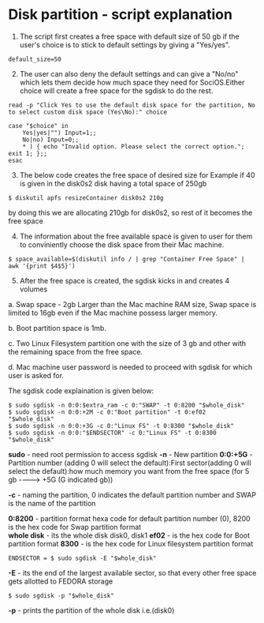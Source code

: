 # Disk partition - script explanation

1. The script first creates a free space with default size of 50 gb if the user's choice is to stick to default settings by giving a "Yes/yes". 

```
default_size=50
```

2. The user can also deny the default settings and can give a "No/no" which lets them decide how much space they need for SociOS.Either choice will create a free space for the sgdisk to do the rest.

```
read -p "Click Yes to use the default disk space for the partition, No to select custom disk space (Yes\No):" choice

case "$choice" in
	Yes|yes|"") Input=1;;
	No|no) Input=0;;
	* ) { echo "Invalid option. Please select the correct option."; exit 1; };;
esac
```

3. The below code creates the free space of desired size for Example if 40 is given in the disk0s2 disk having a total space of 250gb

```
$ diskutil apfs resizeContainer disk0s2 210g
```
by doing this we are allocating 210gb for disk0s2, so rest of it becomes the free space

4. The information about the free available space is given to user for them to conviniently choose the disk space from their Mac machine. 

```
$ space_available=$(diskutil info / | grep "Container Free Space" | awk '{print $4$5}')
```

5. After the free space is created, the sgdisk kicks in and creates 4 volumes

a. Swap space - 2gb Larger than the Mac machine RAM size, Swap space is limited to 16gb even if the Mac machine possess larger memory.

b. Boot partition space is 1mb.

c. Two Linux Filesystem partition one with the size of 3 gb and other with the remaining space from the free space.

d. Mac machine user password is needed to proceed with sgdisk for which user is asked for.
	
The sgdisk code explaination is given below:

```	
$ sudo sgdisk -n 0:0:$extra_ram -c 0:"SWAP" -t 0:8200 "$whole_disk"
$ sudo sgdisk -n 0:0:+2M -c 0:"Boot partition" -t 0:ef02  "$whole_disk"
$ sudo sgdisk -n 0:0:+3G -c 0:"Linux FS" -t 0:8300 "$whole_disk"
$ sudo sgdisk -n 0:0:"$ENDSECTOR" -c 0:"Linux FS" -t 0:8300 "$whole_disk"
```
**sudo**  - need root permission to access sgdisk
**-n**    - New partition
**0:0:+5G** - Partition number (adding 0 will select the default):First sector(adding 0 will select the default):how much memory you want from the free space (for 5 gb ----> +5G (G indicated gb))

**-c**	  - naming the partition, 0 indicates the default partition number and SWAP is the name of the partition

**0:8200** - partition format hexa code for default partition number (0), 8200 is the hex code for Swap partition format  
**whole disk** - its the whole disk disk0, disk1
**ef02** - is the hex code for Boot partition format
**8300** - is the hex code for Linux filesystem partition format

```
ENDSECTOR = $ sudo sgdisk -E "$whole_disk"
```

**-E**    - its the end of the largest available sector, so that every other free space gets allotted to FEDORA storage
```
$ sudo sgdisk -p "$whole_disk"
```
**-p**     - prints the partition of the whole disk i.e.(disk0)
	
